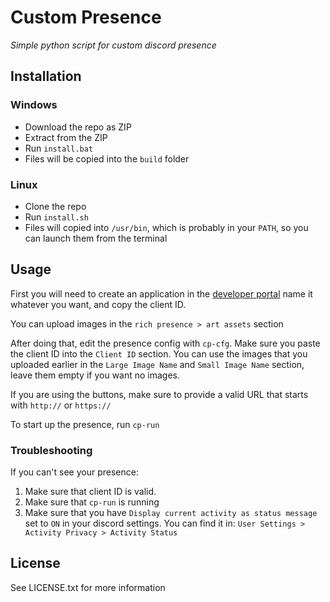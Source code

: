 # Custom Presence
*Simple python script for custom discord presence*

## Installation
### Windows
- Download the repo as ZIP
- Extract from the ZIP
- Run `install.bat`
- Files will be copied into the `build` folder

### Linux
- Clone the repo
- Run `install.sh`
- Files will copied into `/usr/bin`, which is probably
in your `PATH`, so you can launch them from the terminal

## Usage
First you will need to create an application in the [developer portal](https://discord.com/developers/applications/)
name it whatever you want, and copy the client ID.

You can upload images in the `rich presence > art assets` section

After doing that, edit the presence config with `cp-cfg`.
Make sure you paste the client ID into the `Client ID` section.
You can use the images that you uploaded earlier in the `Large Image Name`
and `Small Image Name` section, leave them empty if you want no images.

If you are using the buttons, make sure to provide a valid URL that starts
with `http://` or `https://`

To start up the presence, run `cp-run`

### Troubleshooting
If you can't see your presence:
1. Make sure that client ID is valid.
2. Make sure that `cp-run` is running
3. Make sure that you have `Display current activity as status message` set to `ON` in your discord settings. 
You can find it in: `User Settings > Activity Privacy > Activity Status`

## License
See LICENSE.txt for more information
